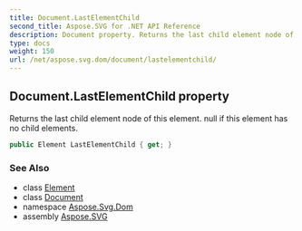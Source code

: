 ```yaml
---
title: Document.LastElementChild
second_title: Aspose.SVG for .NET API Reference
description: Document property. Returns the last child element node of this element. null if this element has no child elements
type: docs
weight: 150
url: /net/aspose.svg.dom/document/lastelementchild/
---
```

## Document.LastElementChild property

Returns the last child element node of this element. null if this element has no child elements.

```csharp
public Element LastElementChild { get; }
```

### See Also

* class [Element](../../element/)
* class [Document](../)
* namespace [Aspose.Svg.Dom](../../document/)
* assembly [Aspose.SVG](../../../)
